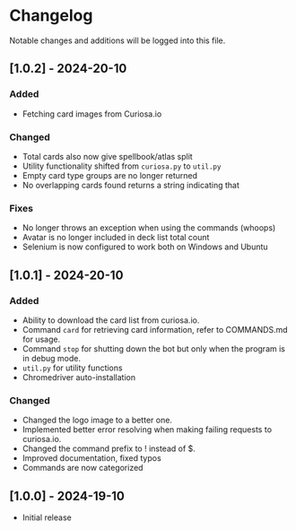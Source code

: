 # Changelog

Notable changes and additions will be logged into this file.

## [1.0.2] - 2024-20-10

### Added

 - Fetching card images from Curiosa.io

### Changed

 - Total cards also now give spellbook/atlas split
 - Utility functionality shifted from `curiosa.py` to `util.py`
 - Empty card type groups are no longer returned
 - No overlapping cards found returns a string indicating that

### Fixes
 
 - No longer throws an exception when using the commands (whoops)
 - Avatar is no longer included in deck list total count
 - Selenium is now configured to work both on Windows and Ubuntu

## [1.0.1] - 2024-20-10

### Added

 - Ability to download the card list from curiosa.io.
 - Command `card` for retrieving card information, refer to COMMANDS.md for usage.
 - Command `stop` for shutting down the bot but only when the program is in debug mode.
 - `util.py` for utility functions
 - Chromedriver auto-installation

### Changed

 - Changed the logo image to a better one.
 - Implemented better error resolving when making failing requests to curiosa.io.
 - Changed the command prefix to ! instead of $.
 - Improved documentation, fixed typos
 - Commands are now categorized

## [1.0.0] - 2024-19-10

 - Initial release
